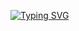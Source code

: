 [![Typing SVG](https://readme-typing-svg.demolab.com?font=Fira+Code&size=24&pause=500&color=03F7DD&center=true&vCenter=true&width=435&lines=I'm+a+%23Software+Developer;I'm+a+%23MERN+Stack+Developer)](https://git.io/typing-svg)
